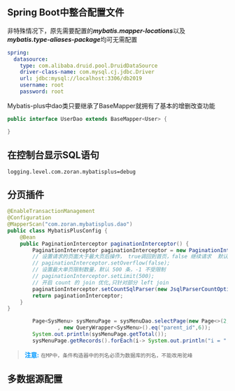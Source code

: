 ## Spring Boot中整合配置文件

非特殊情况下，原先需要配置的***mybatis.mapper-locations***以及***mybatis.type-aliases-package***均可无需配置

```yaml
spring:
  datasource:
    type: com.alibaba.druid.pool.DruidDataSource
    driver-class-name: com.mysql.cj.jdbc.Driver
    url: jdbc:mysql://localhost:3306/db2019
    username: root
    password: root
```

Mybatis-plus中dao类只要继承了BaseMapper就拥有了基本的增删改查功能

```java
public interface UserDao extends BaseMapper<User> {

}
```

## 在控制台显示SQL语句

```properties
logging.level.com.zoran.mybatisplus=debug
```

## 分页插件

```java
@EnableTransactionManagement
@Configuration
@MapperScan("com.zoran.mybatisplus.dao")
public class MybatisPlusConfig {
    @Bean
    public PaginationInterceptor paginationInterceptor() {
        PaginationInterceptor paginationInterceptor = new PaginationInterceptor();
        // 设置请求的页面大于最大页后操作， true调回到首页，false 继续请求  默认false
        // paginationInterceptor.setOverflow(false);
        // 设置最大单页限制数量，默认 500 条，-1 不受限制
        // paginationInterceptor.setLimit(500);
        // 开启 count 的 join 优化,只针对部分 left join
        paginationInterceptor.setCountSqlParser(new JsqlParserCountOptimize(true));
        return paginationInterceptor;
    }
}
```

```java
        Page<SysMenu> sysMenuPage = sysMenuDao.selectPage(new Page<>(2, 3)
                , new QueryWrapper<SysMenu>().eq("parent_id",6));
        System.out.println(sysMenuPage.getTotal());
        sysMenuPage.getRecords().forEach(i-> System.out.println("i = " + i));
```

> **<font color=#0099ff>注意:</font>** `在MP中，条件构造器中的列名必须为数据库的列名，不能改用驼峰`

## 多数据源配置

